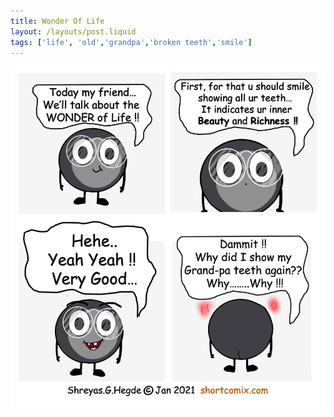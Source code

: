 ```yaml
---
title: Wonder Of Life
layout: /layouts/post.liquid
tags: ['life', 'old','grandpa','broken teeth','smile']
---
```


<img class="back comicimg sq" src="./comic.jpg" style="aspect-ratio:  0.92;" />